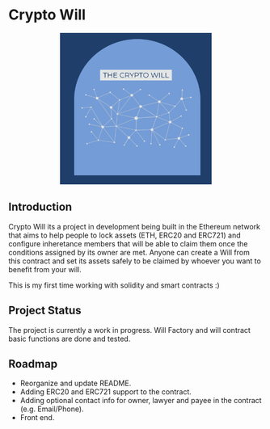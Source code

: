 # Crypto Will
<p align="center">
  <img 
    width="300"
    height="300"
    src="./images/Logo1.png?raw=true"
  >
  <text
    # Crypto Will
  >
</p>

##  Introduction

Crypto Will its a project in development being built in the Ethereum network that aims to help people to lock assets (ETH, ERC20 and ERC721) and configure inheretance members that will be able to claim them once the conditions assigned by its owner are met.
Anyone can create a Will from this contract and set its assets safely to be claimed by whoever you want to benefit from your will.

This is my first time working with solidity and smart contracts :)

## Project Status 

The project is currently a work in progress. Will Factory and will contract basic functions are done and tested.

## Roadmap

* Reorganize and update README.
* Adding ERC20 and ERC721 support to the contract.
* Adding optional contact info for owner, lawyer and payee in the contract (e.g. Email/Phone).
* Front end.

